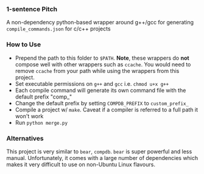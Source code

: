 ### 1-sentence Pitch

A non-dependency python-based wrapper around g++/gcc for generating `compile_commands.json` for c/c++ projects

### How to Use

* Prepend the path to this folder to `$PATH`. **Note**, these wrappers do **not** compose well with other wrappers such as `ccache`. You would need to remove `ccache` from your path while using the wrappers from this project.
* Set executable permissions on `g++` and `gcc` i.e. `chmod u+x g++`
* Each compile command will generate its own command file with the default prefix "comp_"
* Change the default prefix by setting `COMPDB_PREFIX` to `custom_prefix_`
* Compile a project w/ `make`. Caveat if a compiler is referred to a full path it won't work
* Run `python merge.py` 

### Alternatives

This project is very similar to `bear`, `compdb`. `bear` is super powerful and less manual. Unfortunately, it comes with a large number of dependencies which makes it very difficult to use
on non-Ubuntu Linux flavours.